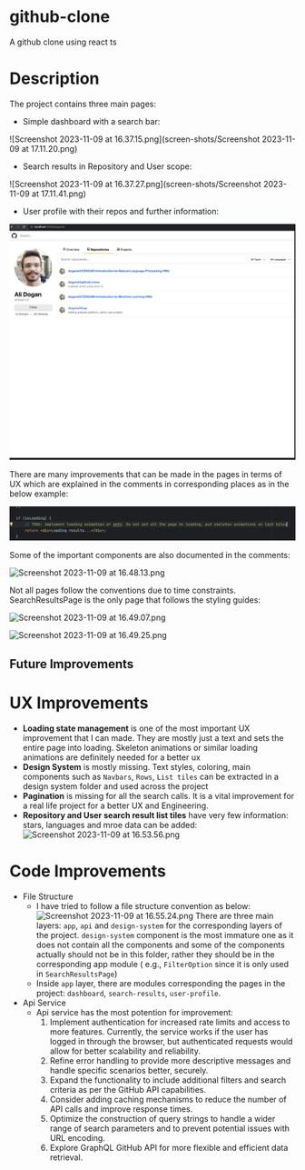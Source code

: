 # github-clone

A github clone using react ts

# Description

The project contains three main pages:

- Simple dashboard with a search bar:

![Screenshot 2023-11-09 at 16.37.15.png](screen-shots/Screenshot 2023-11-09 at 17.11.20.png)

- Search results in Repository and User scope:

![Screenshot 2023-11-09 at 16.37.27.png](screen-shots/Screenshot 2023-11-09 at 17.11.41.png)

- User profile with their repos and further information:

![Screenshot 2023-11-09 at 17.11.56.png](screen-shots%2FScreenshot%202023-11-09%20at%2017.11.56.png)

There are many improvements that can be made in the pages in terms of UX which are explained in the comments in
corresponding places as in the below example:

![Screenshot 2023-11-09 at 17.12.12.png](screen-shots%2FScreenshot%202023-11-09%20at%2017.12.12.png)

Some of the important components are also documented in the comments:

![Screenshot 2023-11-09 at 16.48.13.png](..%2F..%2F..%2F..%2Fvar%2Ffolders%2Fst%2Fj6tj35vj2fsgbcy6tg2k98th0000gn%2FT%2FTemporaryItems%2FNSIRD_screencaptureui_ljhdQ2%2FScreenshot%202023-11-09%20at%2016.48.13.png)

Not all pages follow the conventions due to time constraints. SearchResultsPage is the only page that follows the
styling guides:

![Screenshot 2023-11-09 at 16.49.07.png](..%2F..%2F..%2F..%2Fvar%2Ffolders%2Fst%2Fj6tj35vj2fsgbcy6tg2k98th0000gn%2FT%2FTemporaryItems%2FNSIRD_screencaptureui_k0aoSX%2FScreenshot%202023-11-09%20at%2016.49.07.png)

![Screenshot 2023-11-09 at 16.49.25.png](..%2F..%2F..%2F..%2Fvar%2Ffolders%2Fst%2Fj6tj35vj2fsgbcy6tg2k98th0000gn%2FT%2FTemporaryItems%2FNSIRD_screencaptureui_vXHc9c%2FScreenshot%202023-11-09%20at%2016.49.25.png)

## Future Improvements

# UX Improvements

- **Loading state management** is one of the most important UX improvement that I can made. They are mostly just a text
  and sets the entire page into loading. Skeleton animations or similar loading animations are definitely needed for a
  better ux
- **Design System** is mostly missing. Text styles, coloring, main components such as `Navbars`, `Rows`, `List tiles` can be extracted in a design system folder and used across the project
- **Pagination** is missing for all the search calls. It is a vital improvement for a real life project for a better UX and Engineering.
- **Repository and User search result list tiles** have very few information: stars, languages and mroe data can be
  added:
  ![Screenshot 2023-11-09 at 16.53.56.png](..%2F..%2F..%2F..%2Fvar%2Ffolders%2Fst%2Fj6tj35vj2fsgbcy6tg2k98th0000gn%2FT%2FTemporaryItems%2FNSIRD_screencaptureui_EtmCB4%2FScreenshot%202023-11-09%20at%2016.53.56.png)

# Code Improvements

- File Structure
    - I have tried to follow a file structure convention as below:
      ![Screenshot 2023-11-09 at 16.55.24.png](..%2F..%2F..%2F..%2Fvar%2Ffolders%2Fst%2Fj6tj35vj2fsgbcy6tg2k98th0000gn%2FT%2FTemporaryItems%2FNSIRD_screencaptureui_lf6SWX%2FScreenshot%202023-11-09%20at%2016.55.24.png)
      There are three main layers: `app`, `api` and `design-system` for the corresponding layers of the
      project. `design-system` component is the most immature one as it does not contain all the components and some of
      the components actually should not be in this folder, rather they should be in the corresponding app module (
      e.g., `FilterOption` since it is only used in `SearchResultsPage`)
    - Inside `app` layer, there are modules corresponding the pages in the
      project: `dashboard`, `search-results`, `user-profile`.
- Api Service
    - Api service has the most potention for improvement:
        1. Implement authentication for increased rate limits and access to more features. Currently, the service works
           if the user has logged in through the browser, but authenticated requests would allow for better scalability
           and reliability.
        2. Refine error handling to provide more descriptive messages and handle specific scenarios better, securely.
        3. Expand the functionality to include additional filters and search criteria as per the GitHub API
 capabilities.
        4. Consider adding caching mechanisms to reduce the number of API calls and improve response times.
        5. Optimize the construction of query strings to handle a wider range of search parameters and to prevent potential
   issues with URL encoding.
        6. Explore GraphQL GitHub API for more flexible and efficient data retrieval.
